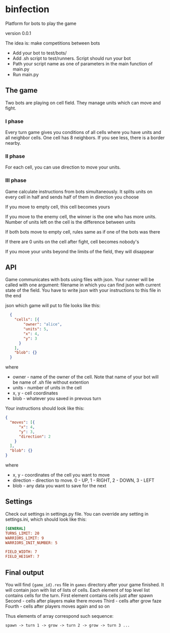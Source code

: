 # binfection 
Platform for bots to play the game

version 0.0.1

The idea is: make competitions between bots

* Add your bot to test/bots/
* Add .sh script to test/runners. Script should run your bot
* Path your script name as one of parameters in the main function of main.py
* Run main.py

## The game
Two bots are playing on cell field. They manage units which can move and fight.
### I phase
Every turn game gives you conditions of all cells where you have units and all neighbor cells. One cell has 8 neighbors. If you see less, there is a border nearby.
### II phase
For each cell, you can use direction to move your units.
### III phase
Game calculate instructions from bots simultaneously. It splits units on every cell in half and sends half of them in direction you choose

If you move to empty cell, this cell becomes yours

If you move to the enemy cell, the winner is the one who has more units. Number of units left on the cell is the difference between units

If both bots move to empty cell, rules same as if one of the bots was there

If there are 0 units on the cell after fight, cell becomes nobody's

If you move your units beyond the limits of the field, they will disappear


## API
Game communicates with bots using files with json. Your runner will be called with one argument: filename in which you can find json with current state of the field.
You have to write json with your instructions to this file in the end

json which game will put to file looks like this:
```json
  {
    "cells": [{
        "owner": "alice",
        "units": 5,
        "x": 4,
        "y": 3
      }
    ],
    "blob": {}
  }
```
where
* owner - name of the owner of the cell. Note that name of your bot will be name of .sh file without extention
* units - number of units in the cell
* x, y - cell coordinates
* blob - whatever you saved in prevous turn


Your instructions should look like this:
```json
{
  "moves": [{
      "x": 4,
      "y": 3,
      "direction": 2
    }
  ],
  "blob": {}
}
```
where
* x, y - coordinates of the cell you want to move
* direction - direction to move. 0 - UP, 1 - RIGHT, 2 - DOWN, 3 - LEFT
* blob - any data you want to save for the next 

## Settings
Check out settings in settings.py file. You can override any setting in settings.ini, which should look like this:
```ini
[GENERAL]
TURNS_LIMIT: 20
WARRIORS_LIMIT: 9
WARRIORS_INIT_NUMBER: 5

FIELD_WIDTH: 7
FIELD_HEIGHT: 7
```

## Final output
You will find `{game_id}.res` file in `games` directory after your game finished.
It will contain json with list of lists of cells. Each element of top level list contains cells for the turn.
First element contains cells just after spawn
Second - cells after players make there moves
Third - cells after grow faze
Fourth - cells after players moves again and so on

Thus elements of array correspond such sequence:
```
spawn -> turn 1 -> grow -> turn 2 -> grow -> turn 3 ...
```
